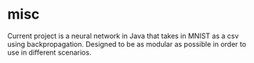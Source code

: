 # misc
Current project is a neural network in Java that takes in MNIST as a csv using backpropagation.
Designed to be as modular as possible in order to use in different scenarios.

